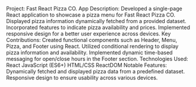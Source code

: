 Project: Fast React Pizza CO. App Description:
Developed a single-page React application to showcase a pizza menu for Fast React Pizza CO. Displayed pizza information dynamically fetched from a provided dataset. Incorporated features to indicate pizza availability and prices. Implemented responsive design for a better user experience across devices. Key Contributions:
Created functional components such as Header, Menu, Pizza, and Footer using React. Utilized conditional rendering to display pizza information and availability. Implemented dynamic time-based messaging for open/close hours in the Footer section. Technologies Used:
React JavaScript (ES6+) HTML/CSS ReactDOM Notable Features:
Dynamically fetched and displayed pizza data from a predefined dataset. Responsive design to ensure usability across various devices.
